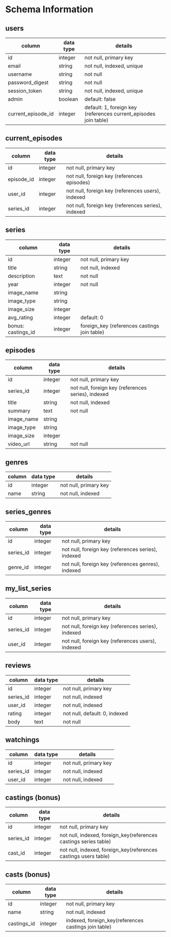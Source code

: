 # Schema Information

## users
column              | data type |	 details
--------------------|-----------|---------------------------
id	                |  integer	| not null, primary key
email   	          |  string	  | not null, indexed, unique
username	          |  string	  | not null
password_digest     |	 string	  | not null
session_token	      |  string	  | not null, indexed, unique
admin               |  boolean  | default: false
current_episode_id  |  integer  | default: 1, foreign key (references current_episodes join table)

## current_episodes
column          | data type |	 details
----------------|-----------|---------------------------
id	            | integer	  | not null, primary key
episode_id      | integer   | not null, foreign key (references episodes)
user_id         | integer   | not null, foreign key (references users), indexed
series_id       | integer   | not null, foreign key (references series), indexed

## series
column              | data type |	 details
--------------------|-----------|---------------------------
id	                | integer	  | not null, primary key
title	              | string	  | not null, indexed
description         | text      | not null
year	              | integer	  | not null
image_name          | string    |
image_type          | string    |
image_size          | integer   |
avg_rating	        | integer	  | default: 0
bonus: castings_id  | integer   | foreign_key (references castings join table)

## episodes
column          | data type |	 details
----------------|-----------|---------------------------
id	            | integer	  | not null, primary key
series_id       | integer   | not null, foreign key (references series), indexed
title	          | string	  | not null, indexed
summary	        | text   	  | not null
image_name      | string    |
image_type      | string    |
image_size      | integer   |
video_url       | string    | not null

## genres
column          | data type |	 details
----------------|-----------|---------------------------
id	            | integer	  | not null, primary key
name            | string    | not null, indexed

## series_genres
column          | data type |	 details
----------------|-----------|---------------------------
id	            | integer	  | not null, primary key
series_id       | integer   | not null, foreign key (references series), indexed
genre_id        | integer   | not null, foreign key (references genres), indexed

## my_list_series
column          | data type |	 details
----------------|-----------|---------------------------
id	            | integer	  | not null, primary key
series_id       | integer   | not null, foreign key (references series), indexed
user_id         | integer   | not null, foreign key (references users), indexed

## reviews
column          | data type |	 details
----------------|-----------|---------------------------
id	            | integer   |	not null, primary key
series_id       | integer   | not null, indexed
user_id         | integer   | not null, indexed
rating          | integer   | not null, default: 0, indexed
body            | text      | not null

## watchings
column          | data type |	 details
----------------|-----------|---------------------------
id	            | integer   |	not null, primary key
series_id       | integer   | not null, indexed
user_id         | integer   | not null, indexed

## castings (bonus)
column          | data type |	 details
----------------|-----------|---------------------------
id	            | integer   |	not null, primary key
series_id       | integer   | not null, indexed, foreign_key(references castings series table)
cast_id         | integer   | not null, indexed, foreign_key(references castings users table)

## casts (bonus)
column          | data type |	 details
----------------|-----------|---------------------------
id	            | integer   |	not null, primary key
name            | string    | not null, indexed
castings_id     | integer   | indexed, foreign_key(references castings join table)
